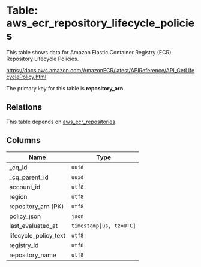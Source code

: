 # Table: aws_ecr_repository_lifecycle_policies

This table shows data for Amazon Elastic Container Registry (ECR) Repository Lifecycle Policies.

https://docs.aws.amazon.com/AmazonECR/latest/APIReference/API_GetLifecyclePolicy.html

The primary key for this table is **repository_arn**.

## Relations

This table depends on [aws_ecr_repositories](aws_ecr_repositories.md).

## Columns

| Name          | Type          |
| ------------- | ------------- |
|_cq_id|`uuid`|
|_cq_parent_id|`uuid`|
|account_id|`utf8`|
|region|`utf8`|
|repository_arn (PK)|`utf8`|
|policy_json|`json`|
|last_evaluated_at|`timestamp[us, tz=UTC]`|
|lifecycle_policy_text|`utf8`|
|registry_id|`utf8`|
|repository_name|`utf8`|